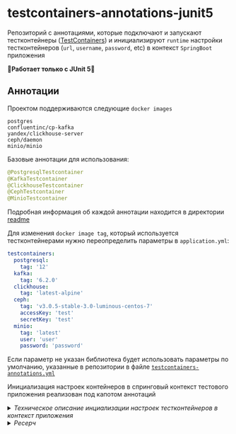 # testcontainers-annotations-junit5

Репозиторий с аннотациями, которые подключают и запускают тестконтейнеры ([TestContainers](https://github.com/testcontainers/testcontainers-java)) и инициализируют `runtime` настройки тестконтейнеров (`url`, `username`, `password`, etc) в контекст `SpringBoot` приложения 

🚨**Работает только с JUnit 5**🚨

## Аннотации

Проектом поддерживаются следующие `docker images` 

```
postgres
confluentinc/cp-kafka
yandex/clickhouse-server
ceph/daemon
minio/minio
```

Базовые аннотации для использования:

```java
@PostgresqlTestcontainer
@KafkaTestcontainer
@ClickhouseTestcontainer
@CephTestcontainer
@MinioTestcontainer
```

Подробная информация об каждой аннотации находится в директории [readme](https://github.com/rbkmoney/testcontainers-annotations/tree/master/readme)

Для изменения `docker image tag`, который используется тестконтейнерами нужно переопределить параметры в `application.yml`:

```yml
testcontainers:
  postgresql:
    tag: '12'
  kafka:
    tag: '6.2.0'
  clickhouse:
    tag: 'latest-alpine'
  ceph:
    tag: 'v3.0.5-stable-3.0-luminous-centos-7'
    accessKey: 'test'
    secretKey: 'test'
  minio:
    tag: 'latest'
    user: 'user'
    password: 'password'
```

Eсли параметр не указан библиотека будет использовать параметры по умолчанию, указанные в репозитории в файле [`testcontainers-annotations.yml`](https://github.com/rbkmoney/testcontainers-annotations/blob/master/src/main/resources/testcontainers-annotations.yml)

Инициализация настроек контейнеров в спринговый контекст тестового приложения реализован под капотом аннотаций

<details>
  
<summary>
  <a class="btnfire small stroke"><em class="fas fa-chevron-circle-down">Техническое описание инциализации настроек тестконтейнеров в контекст приложения</em>&nbsp;&nbsp;</a>    
</summary>
  
<p>
  
Инициализация настроек контейнеров в спринговый контекст тестового приложения реализован под капотом аннотаций, на уровне реализации интерфейса `ContextCustomizerFactory` — информация о настройках используемого тестконтейнера и передаваемые через параметры аннотации настройки инициализируются через `TestPropertyValues` и сливаются с текущим получаемым контекстом приложения `ConfigurableApplicationContext`
Инициализация кастомизированных фабрик с инициализацией настроек осуществляется через описание бинов в файле `spring.factories`
  
</p>
  
</details> 

<details>

<summary>
  <a class="btnfire small stroke"><em class="fas fa-chevron-circle-down">Ресерч</em>&nbsp;&nbsp;</a>    
</summary>

<p>
  
В домене [rbkmoney](https://github.com/rbkmoney) распрострена практика создания интеграционных тестов с использованием
цепочки наследования классов, когда родитель является классом с конфигом теста, в которой спрятана вся техническая
инициализация спрингового приложения и внешних зависимостей, которые по стандарту
являются [TestContainers](https://github.com/testcontainers/testcontainers-java)  

Класс-родитель с конфигом для тестов, для которых является необходимым использования `PostgreSQL` в качестве внешней
зависимости:
  
```java
  
@SpringBootTest
@Testcontainers
@DirtiesContext
@ContextConfiguration(classes = Application.class,
        initializers = Initializer.class)
public abstract class AbstractPostgreTestContainerConfig {

    private static final String POSTGRESQL_IMAGE_NAME = "postgres";
    private static final String POSTGRESQL_VERSION = "9.6";

    @Container
    public static final PostgreSQLContainer DB = new PostgreSQLContainer(DockerImageName
            .parse(POSTGRESQL_IMAGE_NAME)
            .withTag(POSTGRESQL_VERSION));

    public static class Initializer implements ApplicationContextInitializer<ConfigurableApplicationContext> {
        @Override
        public void initialize(ConfigurableApplicationContext configurableApplicationContext) {
            TestPropertyValues.of(
                    "spring.datasource.url=" + DB.getJdbcUrl(),
                    "spring.datasource.username=" + DB.getUsername(),
                    "spring.datasource.password=" + DB.getPassword(),
                    "flyway.url=" + DB.getJdbcUrl(),
                    "flyway.user=" + DB.getUsername(),
                    "flyway.password=" + DB.getPassword()
            ).applyTo(configurableApplicationContext);
        }
    }
}
  
```

К плюсам данного решения можно отнести тот факт, что сами тесты становятся более читаемым, в которых нет ничего
лишнего, кроме покрытия бизнес-логики приложения
  
Тогда типичный тест `Dao` слоя будет выглядеть как:

```java
  
class PaymentDaoTest extends AbstractPostgreTestContainerConfig {

    @Autowired
    PaymentDao paymentDao;
  
  ...

}

```

В этом моменте появилось желание избавиться от самого способо организации инициализации тестов с использованием порождающего
класса, которая влечет повышение запутанности кода, но при этом сохранить приемлемый уровень лаконичности и простоты,
свести запутанность к минимому, избавиться от наследования
  
</p>

</details> 
